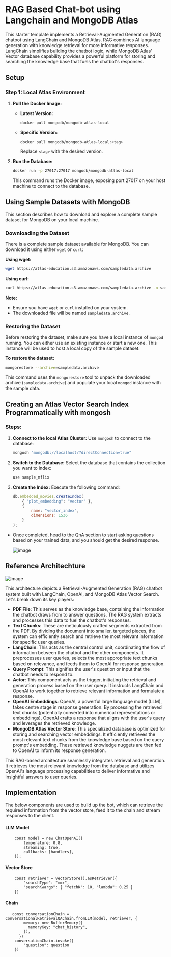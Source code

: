 
# RAG Based Chat-bot using Langchain and MongoDB Atlas
This starter template implements a Retrieval-Augmented Generation (RAG) chatbot using LangChain and MongoDB Atlas. RAG combines AI language generation with knowledge retrieval for more informative responses. LangChain simplifies building the chatbot logic, while MongoDB Atlas' Vector database capability provides a powerful platform for storing and searching the knowledge base that fuels the chatbot's responses.

## Setup 

### Step 1: Local Atlas Environment 

1. **Pull the Docker Image:**
   * **Latest Version:**
     ```bash
     docker pull mongodb/mongodb-atlas-local
     ```
   * **Specific Version:**
     ```bash
     docker pull mongodb/mongodb-atlas-local:<tag>
     ```
     Replace `<tag>` with the desired version.

2. **Run the Database:**
   ```bash
   docker run -p 27017:27017 mongodb/mongodb-atlas-local
   ```
   This command runs the Docker image, exposing port 27017 on your host machine to connect to the database.

## Using Sample Datasets with MongoDB

This section describes how to download and explore a complete sample dataset for MongoDB on your local machine.

### Downloading the Dataset

There is a complete sample dataset available for MongoDB. You can download it using either `wget` or `curl`:

**Using wget:**

```bash
wget https://atlas-education.s3.amazonaws.com/sampledata.archive
```

**Using curl:**

```bash
curl https://atlas-education.s3.amazonaws.com/sampledata.archive -o sampledata.archive
```

**Note:**

* Ensure you have `wget` or `curl` installed on your system.
* The downloaded file will be named `sampledata.archive`.

### Restoring the Dataset

Before restoring the dataset, make sure you have a local instance of `mongod` running. You can either use an existing instance or start a new one. This instance will be used to host a local copy of the sample dataset.

**To restore the dataset:**

```bash
mongorestore --archive=sampledata.archive
```

This command uses the `mongorestore` tool to unpack the downloaded archive (`sampledata.archive`) and populate your local `mongod` instance with the sample data.

## Creating an Atlas Vector Search Index Programmatically with mongosh

### Steps:

1. **Connect to the local Atlas Cluster:**
   Use `mongosh` to connect to the database:
   ```bash
   mongosh "mongodb://localhost/?directConnection=true"
   ```

2. **Switch to the Database:**
   Select the database that contains the collection you want to index:

   ```javascript
   use sample_mflix
   ```

3. **Create the Index:**
   Execute the following command:

   ```javascript
   db.embedded_movies.createIndex(
       { "plot_embedding": "vector" },
       {
           name: "vector_index",
           dimensions: 1536
       }
   );
   ```

- Once completed, head to the QnA section to start asking questions based on your trained data, and you should get the desired response.

  ![image](https://github.com/utsavMongoDB/MongoDB-RAG-NextJS/assets/114057324/c76c8c19-e18a-46b1-834a-9a6bda7fec99)



## Reference Architechture 

![image](https://github.com/mongodb-partners/MongoDB-RAG-Vercel/assets/114057324/3a4b863e-cea3-4d89-a6f5-24a4ee44cfd4)


This architecture depicts a Retrieval-Augmented Generation (RAG) chatbot system built with LangChain, OpenAI, and MongoDB Atlas Vector Search. Let's break down its key players:

- **PDF File**: This serves as the knowledge base, containing the information the chatbot draws from to answer questions. The RAG system extracts and processes this data to fuel the chatbot's responses.
- **Text Chunks**: These are meticulously crafted segments extracted from the PDF. By dividing the document into smaller, targeted pieces, the system can efficiently search and retrieve the most relevant information for specific user queries.
- **LangChain**: This acts as the central control unit, coordinating the flow of information between the chatbot and the other components. It preprocesses user queries, selects the most appropriate text chunks based on relevance, and feeds them to OpenAI for response generation.
- **Query Prompt**: This signifies the user's question or input that the chatbot needs to respond to.
- **Actor**: This component acts as the trigger, initiating the retrieval and generation process based on the user query. It instructs LangChain and OpenAI to work together to retrieve relevant information and formulate a response.
- **OpenAI Embeddings**: OpenAI, a powerful large language model (LLM), takes centre stage in response generation. By processing the retrieved text chunks (potentially converted into numerical representations or embeddings), OpenAI crafts a response that aligns with the user's query and leverages the retrieved knowledge.
- **MongoDB Atlas Vector Store**: This specialized database is optimized for storing and searching vector embeddings. It efficiently retrieves the most relevant text chunks from the knowledge base based on the query prompt's embedding. These retrieved knowledge nuggets are then fed to OpenAI to inform its response generation.


This RAG-based architecture seamlessly integrates retrieval and generation. It retrieves the most relevant knowledge from the database and utilizes OpenAI's language processing capabilities to deliver informative and insightful answers to user queries.


## Implementation 

The below components are used to build up the bot, which can retrieve the required information from the vector store, feed it to the chain and stream responses to the client.

#### LLM Model 

        const model = new ChatOpenAI({
            temperature: 0.8,
            streaming: true,
            callbacks: [handlers],
        });


#### Vector Store

        const retriever = vectorStore().asRetriever({ 
            "searchType": "mmr", 
            "searchKwargs": { "fetchK": 10, "lambda": 0.25 } 
        })

#### Chain

       const conversationChain = ConversationalRetrievalQAChain.fromLLM(model, retriever, {
            memory: new BufferMemory({
              memoryKey: "chat_history",
            }),
          })
        conversationChain.invoke({
            "question": question
        })
